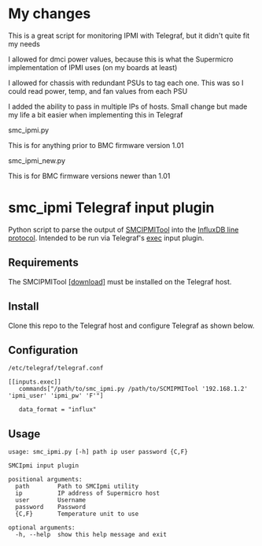 # My changes
This is a great script for monitoring IPMI with Telegraf, but it didn't quite fit my needs

I allowed for dmci power values, because this is what the Supermicro implementation of IPMI uses (on my boards at least)

I allowed for chassis with redundant PSUs to tag each one. This was so I could read power, temp, and fan values from each PSU

I added the ability to pass in multiple IPs of hosts. Small change but made my life a bit easier when implementing this in Telegraf

smc_ipmi.py

This is for anything prior to BMC firmware version 1.01

smc_ipmi_new.py

This is for BMC firmware versions newer than 1.01



# smc_ipmi Telegraf input plugin
Python script to parse the output of [SMCIPMITool](https://www.supermicro.com/en/solutions/management-software/ipmi-utilities) into the [InfluxDB line protocol](https://docs.influxdata.com/influxdb/latest/reference/syntax/line-protocol/). Intended to be run via Telegraf's [exec](https://github.com/influxdata/telegraf/tree/master/plugins/inputs/exec) input plugin.

## Requirements
The SMCIPMITool [[download]](https://www.supermicro.com/SwDownload/SwSelect_Free.aspx?cat=IPMI) must be installed on the Telegraf host.

## Install
Clone this repo to the Telegraf host and configure Telegraf as shown below.

## Configuration

`/etc/telegraf/telegraf.conf`
```
[[inputs.exec]]
   commands["/path/to/smc_ipmi.py /path/to/SCMIPMITool '192.168.1.2' 'ipmi_user' 'ipmi_pw' 'F'"]

   data_format = "influx"
```

## Usage
```
usage: smc_ipmi.py [-h] path ip user password {C,F}

SMCIpmi input plugin

positional arguments:
  path        Path to SMCIpmi utility
  ip          IP address of Supermicro host
  user        Username
  password    Password
  {C,F}       Temperature unit to use

optional arguments:
  -h, --help  show this help message and exit
```
